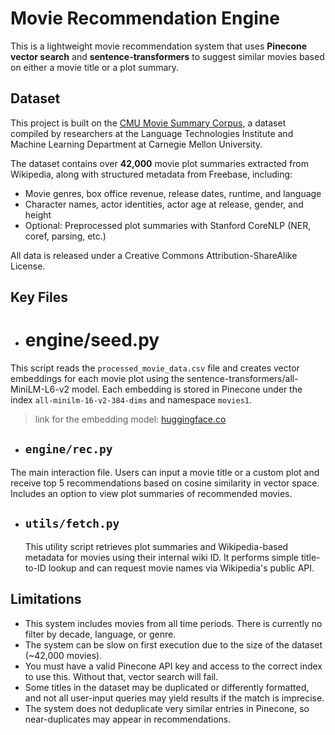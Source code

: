 # Movie Recommendation Engine

This is a lightweight movie recommendation system that uses **Pinecone vector search** and **sentence-transformers** to suggest similar movies based on either a movie title or a plot summary.

## Dataset

This project is built on the [CMU Movie Summary Corpus](https://www.cs.cmu.edu/~ark/personas/), a dataset compiled by researchers at the Language Technologies Institute and Machine Learning Department at Carnegie Mellon University.

The dataset contains over **42,000** movie plot summaries extracted from Wikipedia, along with structured metadata from Freebase, including:

- Movie genres, box office revenue, release dates, runtime, and language
- Character names, actor identities, actor age at release, gender, and height
- Optional: Preprocessed plot summaries with Stanford CoreNLP (NER, coref, parsing, etc.)

All data is released under a Creative Commons Attribution-ShareAlike License.

## Key Files

- # engine/seed.py
This script reads the `processed_movie_data.csv` file and creates vector embeddings for each movie plot using the sentence-transformers/all-MiniLM-L6-v2 model. Each embedding is stored in Pinecone under the index `all-minilm-16-v2-384-dims` and namespace `movies1`.
> link for the embedding model: [huggingface.co](https://huggingface.co/sentence-transformers/all-MiniLM-L6-v2)

- ## `engine/rec.py`
The main interaction file. Users can input a movie title or a custom plot and receive top 5 recommendations based on cosine similarity in vector space. Includes an option to view plot summaries of recommended movies.

- ## `utils/fetch.py`
  This utility script retrieves plot summaries and Wikipedia-based metadata for movies using their internal wiki ID. It performs simple title-to-ID lookup and can request movie names    via Wikipedia's public API.

## Limitations

- This system includes movies from all time periods. There is currently no filter by decade, language, or genre.
- The system can be slow on first execution due to the size of the dataset (~42,000 movies).
- You must have a valid Pinecone API key and access to the correct index to use this. Without that, vector search will fail.
- Some titles in the dataset may be duplicated or differently formatted, and not all user-input queries may yield results if the match is imprecise.
- The system does not deduplicate very similar entries in Pinecone, so near-duplicates may appear in recommendations.
